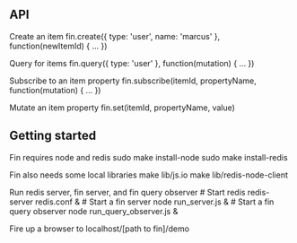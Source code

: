API
---

Create an item
	fin.create({ type: 'user', name: 'marcus' }, function(newItemId) { ... })

Query for items
	fin.query({ type: 'user' }, function(mutation) { ... })

Subscribe to an item property
	fin.subscribe(itemId, propertyName, function(mutation) { ... })

Mutate an item property
	fin.set(itemId, propertyName, value)

Getting started
---------------

Fin requires node and redis
	sudo make install-node
	sudo make install-redis

Fin also needs some local libraries
	make lib/js.io
	make lib/redis-node-client

Run redis server, fin server, and fin query observer
	# Start redis
	redis-server redis.conf &
	# Start a fin server
	node run_server.js &
	# Start a fin query observer
	node run_query_observer.js &

Fire up a browser to localhost/[path to fin]/demo
